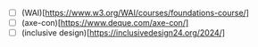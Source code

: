 - [ ] (WAI)[https://www.w3.org/WAI/courses/foundations-course/]
- [ ] (axe-con)[https://www.deque.com/axe-con/]
- [ ] (inclusive design)[https://inclusivedesign24.org/2024/]
